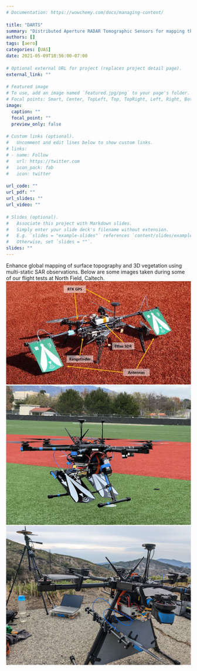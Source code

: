 ```yaml
---
# Documentation: https://wowchemy.com/docs/managing-content/

title: "DARTS"
summary: "Distributed Aperture RADAR Tomographic Sensors for mapping the surface topography and vegetation structures of planet Earth"
authors: []
tags: [aero]
categories: [UAS]
date: 2021-05-09T18:56:00-07:00

# Optional external URL for project (replaces project detail page).
external_link: ""

# Featured image
# To use, add an image named `featured.jpg/png` to your page's folder.
# Focal points: Smart, Center, TopLeft, Top, TopRight, Left, Right, BottomLeft, Bottom, BottomRight.
image:
  caption: ""
  focal_point: ""
  preview_only: false

# Custom links (optional).
#   Uncomment and edit lines below to show custom links.
# links:
# - name: Follow
#   url: https://twitter.com
#   icon_pack: fab
#   icon: twitter

url_code: ""
url_pdf: ""
url_slides: ""
url_video: ""

# Slides (optional).
#   Associate this project with Markdown slides.
#   Simply enter your slide deck's filename without extension.
#   E.g. `slides = "example-slides"` references `content/slides/example-slides.md`.
#   Otherwise, set `slides = ""`.
slides: ""
---
```


Enhance global mapping of surface topography and 3D vegetation using multi-static SAR observations.
Below are some images taken during some of our flight tests at North Field, Caltech.
![DARTS Flying](/project/darts/images/DARTS1.jpg)
![DARTS Flying](/project/darts/images/DARTS2.jpg)
![DARTS Flying](/project/darts/images/DARTS3.jpg)

